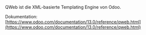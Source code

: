QWeb ist die XML-basierte Templating Engine von Odoo.

Dokumentation: [https://www.odoo.com/documentation/13.0/reference/qweb.html](https://www.odoo.com/documentation/13.0/reference/qweb.html)